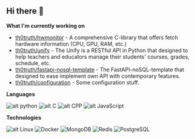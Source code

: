 ## Hi there 👋

**What I'm currently working on**
- [th0truth/hwmonitor](https://github.com/th0truth/hwmonitor) - A comprehensive C-library that offers fetch hardware information (CPU, GPU, RAM, etc.)
- [th0truth/unify](https://github.com/th0truth/unify) - The Unify is a RESTful API in Python that designed to help teachers and educators manage their students' courses, grades, schedule, etc.
- [th0truth/fastapi-nosql-template](https://github.com/th0truth/fastapi-nosql-template) - The FastAPI-noSQL-template that designed to ease implement own API with contemporary features.
- [th0truth/configuration](https://github.com/th0truth/configuration) - Some configuration stuff.

**Languages**

![alt python](https://camo.githubusercontent.com/04bcd2877d02f0c65ff93c7622686e0c5a4d838720a2ff5debe143a30b6eeb58/68747470733a2f2f696d672e736869656c64732e696f2f62616467652f2d507974686f6e2d3030303f266c6f676f3d507974686f6e)
![alt C](https://camo.githubusercontent.com/0f6da244c28c1beb80b0cd098f54ec1432d77f98179080b82f233a25b379eb6a/68747470733a2f2f696d672e736869656c64732e696f2f62616467652f2d432d3030303f266c6f676f3d43)
![alt CPP](https://camo.githubusercontent.com/9e71d1c39725463c0d023010cb9d3c24b3005f6f58c5139c34c098e74c857fc8/68747470733a2f2f696d672e736869656c64732e696f2f62616467652f2d432b2b2d3030303f266c6f676f3d63253262253262266c6f676f436f6c6f723d303035393943)
![alt JavaScript](https://camo.githubusercontent.com/e0dc80cecfb9e807086f7318656abbc2bcc0695bf1039d3bee149e65e320b088/68747470733a2f2f696d672e736869656c64732e696f2f62616467652f2d4a6176615363726970742d3030303f266c6f676f3d4a617661536372697074)

**Technologies**

![alt Linux](https://camo.githubusercontent.com/63b3075e1229e9d8f660f2278c10482014cc8b3d2ff90230a7f03c963d4a3ec1/68747470733a2f2f696d672e736869656c64732e696f2f62616467652f2d4c696e75782d3030303f266c6f676f3d4c696e7578)
![Docker](https://camo.githubusercontent.com/cdb5e130756a6579b5139e6dc3ab7b4a983d386207bccc2302457d3a09fad1cd/68747470733a2f2f696d672e736869656c64732e696f2f62616467652f2d446f636b65722d3030303f266c6f676f3d446f636b6572)
![MongoDB](https://camo.githubusercontent.com/8df7b1eefbe10b3a3e322a3a264b50383c3aba5d1b7f81d9b54896ea52e4ab32/68747470733a2f2f696d672e736869656c64732e696f2f62616467652f4d6f6e676f44422d3437413234383f6c6f676f3d6d6f6e676f6462)
![Redis](https://camo.githubusercontent.com/41639856dc8c22a2a788c6ec0b8de58cca92c9f62276e5353fd65076a52a6b96/68747470733a2f2f696d672e736869656c64732e696f2f62616467652f2d52656469732d3030303f266c6f676f3d5265646973)
![PostgreSQL](https://camo.githubusercontent.com/171d4bca2a2f1f9d1f1cb98b6a41bd335c3ed8fb72154ab5332fb11d1c2fe058/68747470733a2f2f696d672e736869656c64732e696f2f62616467652f506f737467726553514c2d2532333331363139322e7376673f7374796c653d7374796c652d61646472657373266c6f676f3d706f737467726573716c266c6f676f436f6c6f723d7768697465)


